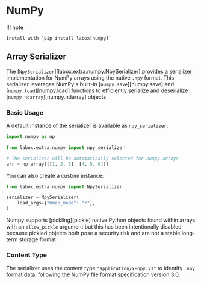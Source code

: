 # NumPy

!!! note

    Install with `pip install labox[numpy]`

## Array Serializer

The [`NpySerializer`][labox.extra.numpy.NpySerializer] provides a
[serializer](../concepts/serializers.md) implementation for NumPy arrays using the
native `.npy` format. This serializer leverages NumPy's built-in
[`numpy.save`][numpy.save] and [`numpy.load`][numpy.load] functions to efficiently
serialize and deserialize [`numpy.ndarray`][numpy.ndarray] objects.

### Basic Usage

A default instance of the serializer is available as `npy_serializer`:

```python
import numpy as np

from labox.extra.numpy import npy_serializer

# The serializer will be automatically selected for numpy arrays
arr = np.array([[1, 2, 3], [4, 5, 6]])
```

You can also create a custom instance:

```python
from labox.extra.numpy import NpySerializer

serializer = NpySerializer(
    load_args={"mmap_mode": "r"},
)
```

Numpy supports [pickling][pickle] native Python objects found within arrays with an
`allow_pickle` argument but this has been intentionally disabled because pickled objects
both pose a security risk and are not a stable long-term storage format.

### Content Type

The serializer uses the content type `"application/x-npy.v3"` to identify `.npy` format
data, following the NumPy file format specification version 3.0.
